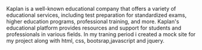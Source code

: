 Kaplan is a well-known educational company that offers a variety of educational services, including test preparation for standardized exams, higher education programs, professional training, and more. Kaplan's educational platform provides resources and support for students and professionals in various fields.
In my traning period i created a mock site for my project along with html, css, bootsrap,javascript and jquery.
